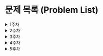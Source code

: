# 문제 목록 (Problem List)
<details>
  <summary>1주차</summary>

## 12월 26일
- [2108번 (통계학) - silver3](https://www.acmicpc.net/problem/2108) - **백준 (Baekjoon)**
- [바탕화면 정리 - level1](https://school.programmers.co.kr/learn/courses/30/lessons/161990) - **프로그래머스 (Programmers)**
## 12월 27일
- [1181번 (단어정렬) - silver5](https://www.acmicpc.net/problem/1181) - **백준 (Baekjoon)**
- [개인정보 수집 유효기간 - level1](https://school.programmers.co.kr/learn/courses/30/lessons/150370) - **프로그래머스 (Programmers)**
</details>

<details>
  <summary>2주차</summary>

## 12월 30일
- [2563번 (색종이) - silver5](https://www.acmicpc.net/problem/2563) - **백준 (Baekjoon)**
- [가장 가까운 글자 - level1](https://school.programmers.co.kr/learn/courses/30/lessons/142086) - **프로그래머스 (Programmers)**
## 12월 31일
- [28278번 (스택 2) - silver4](https://www.acmicpc.net/problem/28278) - **백준 (Baekjoon)**
- [같은 숫자는 싫어 - level1](https://school.programmers.co.kr/learn/courses/30/lessons/12906) - **프로그래머스 (Programmers)**
## 01월 01일
- [9012번 (괄호) - silver4](https://www.acmicpc.net/problem/9012) - **백준 (Baekjoon)**
- [올바른 괄호 - level2](https://school.programmers.co.kr/learn/courses/30/lessons/12909) - **프로그래머스 (Programmers)**
## 01월 02일
- [10773번 (제로) - silver4](https://www.acmicpc.net/problem/10773) - **백준 (Baekjoon)**
- [기능개발 - level2](https://school.programmers.co.kr/learn/courses/30/lessons/42586) - **프로그래머스 (Programmers)**
## 01월 03일
- [10799번 (쇠막대기) - silver2](https://www.acmicpc.net/problem/10799) - **백준 (Baekjoon)**
- [다리를 지나는 트럭 - level2](https://school.programmers.co.kr/learn/courses/30/lessons/42583) - **프로그래머스 (Programmers)**
</details>

<details>
  <summary>3주차</summary>

## 01월 06일
- [2941번 (크로아티아 알파벳) - silver5](https://www.acmicpc.net/problem/2941) - **백준 (Baekjoon)**
- [추억 점수 - level1](https://school.programmers.co.kr/learn/courses/30/lessons/176963) - **프로그래머스 (Programmers)**
## 01월 07일
- [1018번 (체스판 다시 칠하기) - silver4](https://www.acmicpc.net/problem/1018) - **백준 (Baekjoon)**
- [[PCCP 기출문제]1번/붕대 감기 - level1](https://school.programmers.co.kr/learn/courses/30/lessons/250137) - **프로그래머스 (Programmers)**
## 01월 08일
- [10816번 (숫자 카드2) - silver4](https://www.acmicpc.net/problem/10816) - **백준 (Baekjoon)**
- [덧칠하기 - level1](https://school.programmers.co.kr/learn/courses/30/lessons/161989) - **프로그래머스 (Programmers)**
## 01월 09일
- [11478번 (서로 다른 부분 문자열의 개수) - silver3](https://www.acmicpc.net/problem/11478) - **백준 (Baekjoon)**
- [광물 캐기 - level2](https://school.programmers.co.kr/learn/courses/30/lessons/172927) - **프로그래머스 (Programmers)**
## 01월 10일
- [9935번 (문자열 폭발) - gold4](https://www.acmicpc.net/problem/9935) - **백준 (Baekjoon)**
- [리코쳇 로봇 level2](https://school.programmers.co.kr/learn/courses/30/lessons/169199) - **프로그래머스 (Programmers)**
</details>

<details>
  <summary>4주차</summary>
  
## 01월 13일
- [24479번 알고리즘 수업 - 깊이 우선 탐색 1 - silver2](https://www.acmicpc.net/problem/24479) - **백준 (Baekjoon)**
- [타겟 넘버 - level2](https://school.programmers.co.kr/learn/courses/30/lessons/43165) - **프로그래머스 (Programmers)**
## 01월 14일
- [1260번 (DFS와 BFS) - silver2](https://www.acmicpc.net/problem/1260) - **백준 (Baekjoon)**
- [게임 맵 최단거리 - level2](https://school.programmers.co.kr/learn/courses/30/lessons/1844) - **프로그래머스 (Programmers)**
## 01월 15일
- [2606번 (바이러스) - silver3](https://www.acmicpc.net/problem/2606) - **백준 (Baekjoon)**
- [단어 변환 - level3](https://school.programmers.co.kr/learn/courses/30/lessons/43163) - **프로그래머스 (Programmers)**
## 01월 16일
- [1012번 유기농 배추 - silver2](https://www.acmicpc.net/problem/1012) - **백준 (Baekjoon)**
- [여행경로 - level3](https://school.programmers.co.kr/learn/courses/30/lessons/43164) - **프로그래머스 (Programmers)**
## 01월 17일
- [2667번 단지번호붙이기 - silver1](https://www.acmicpc.net/problem/2667) - **백준 (Baekjoon)**
- [네트워크 - level3](https://school.programmers.co.kr/learn/courses/30/lessons/43162) - **프로그래머스 (Programmers)**
</details>

<details>
  <summary>5주차</summary>

## 01월 20일
- []() - **백준 (Baekjoon)**
- []() - **프로그래머스 (Programmers)**
## 01월 21일
- []() - **백준 (Baekjoon)**
- []() - **프로그래머스 (Programmers)**
## 01월 22일
- []() - **백준 (Baekjoon)**
- []() - **프로그래머스 (Programmers)**
## 01월 23일
- []() - **백준 (Baekjoon)**
- []() - **프로그래머스 (Programmers)**
## 01월 24일
- []() - **백준 (Baekjoon)**
- []() - **프로그래머스 (Programmers)**
</details>
